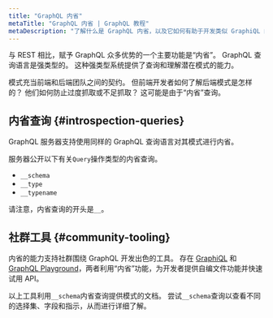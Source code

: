 ```yaml
---
title: "GraphQL 内省"
metaTitle: "GraphQL 内省 | GraphQL 教程"
metaDescription: "了解什么是 GraphQL 内省，以及它如何有助于开发类似 GraphiQL 的社群工具。"
---
```


与 REST 相比，赋予 GraphQL 众多优势的一个主要功能是“内省”。 GraphQL 查询语言是强类型的。 这种强类型系统提供了查询和理解潜在模式的能力。

模式充当前端和后端团队之间的契约。 但前端开发者如何了解后端模式是怎样的？ 他们如何防止过度抓取或不足抓取？ 这可能是由于“内省”查询。

## 内省查询 {#introspection-queries}

GraphQL 服务器支持使用同样的 GraphQL 查询语言对其模式进行内省。

服务器公开以下有关`Query`操作类型的内省查询。

- `__schema`
- `__type`
- `__typename`

请注意，内省查询的开头是`__`。

## 社群工具 {#community-tooling}

内省的能力支持社群围绕 GraphQL 开发出色的工具。 存在 [GraphiQL](https://github.com/graphql/graphiql) 和 [GraphQL Playground](https://github.com/prisma-labs/graphql-playground)，两者利用“内省”功能，为开发者提供自编文件功能并快速试用 API。

以上工具利用`__schema`内省查询提供模式的文档。 尝试`__schema`查询以查看不同的选择集、字段和指示，从而进行详细了解。
